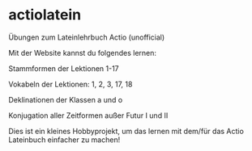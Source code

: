 actiolatein
===========

Übungen zum Lateinlehrbuch Actio (unofficial)

Mit der Website kannst du folgendes lernen:

Stammformen der Lektionen 1-17

Vokabeln der Lektionen:
1,
2,
3,
17,
18

Deklinationen der Klassen a und o

Konjugation aller Zeitformen außer Futur I und II

Dies ist ein kleines Hobbyprojekt, um das lernen mit dem/für das Actio Lateinbuch einfacher zu machen!
